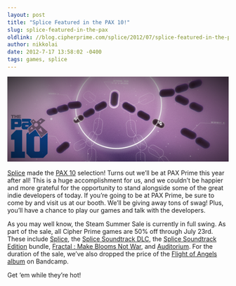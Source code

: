```yaml
---
layout: post
title: "Splice Featured in the PAX 10!"
slug: splice-featured-in-the-pax
oldlink: //blog.cipherprime.com/splice/2012/07/splice-featured-in-the-pax-10
author: nikkolai
date: 2012-7-17 13:58:02 -0400
tags: games, splice
---
```


[![](/img/blog/SplicePAX10.png "SplicePAX10")](http://prime.paxsite.com/pax10#splice)

[Splice](http://cipherprime.com/games/splice/) made the [PAX 10](http://prime.paxsite.com/pax10#splice) selection! Turns out we’ll be at PAX Prime this year after all! This is a huge accomplishment for us, and we couldn’t be happier and more grateful for the opportunity to stand alongside some of the great indie developers of today. If you’re going to be at PAX Prime, be sure to come by and visit us at our booth. We’ll be giving away tons of swag! Plus, you’ll have a chance to play our games and talk with the developers.

As you may well know, the Steam Summer Sale is currently in full swing. As part of the sale, all Cipher Prime games are 50% off through July 23rd. These include [Splice](http://store.steampowered.com/app/209790/), the [Splice Soundtrack DLC](http://store.steampowered.com/app/209801/), the [Splice Soundtrack Edition](http://store.steampowered.com/sub/14996/) bundle, [Fractal : Make Blooms Not War](http://store.steampowered.com/app/61310/), and [Auditorium](http://store.steampowered.com/app/205870/). For the duration of the sale, we’ve also dropped the price of the [Flight of Angels album](http://cipherprime.bandcamp.com/album/flight-of-angels-splice-ost) on Bandcamp.

Get ‘em while they’re hot!
